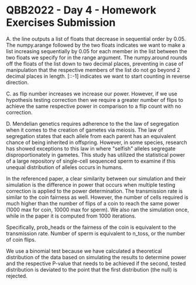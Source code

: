 # QBB2022 - Day 4 - Homework Exercises Submission

A. the line outputs a list of floats that decrease in sequential order by 0.05.
The numpy.arange followed by the two floats indicates we want to make a list increasing sequentially by 0.05 for each member in the list between the two floats we specify for in the range argument.
The numpy.around rounds off the floats of the list down to two decimal places, preventing in case of manipulation that the respective members of the list do not go beyond 2 decimal places in length.
[::-1] indicates we want to start counting in reverse direction.

C. as flip number increases we increase our power. However, if we use hypothesis testing correction then we require a greater number of flips to achieve the same respective power in comparison to a flip count with no correction.

D. Mendelian genetics requires adherence to the the law of segregation when it comes to the creation of gametes via meiosis. The law of segregation states that each allele from each parent has an equivalent chance of being inherited in offspring. However, in some species, research has showed exceptions to this law in where "selfish" alleles segregate disproportionately in gametes. This study has utilized the statistical power of a large repository of single-cell sequenced sperm to examine if this unequal distribution of alleles occurs in humans.

In the referenced paper, a clear similarity between our simulation and their simulation is the difference in power that occurs when multiple testing correction is applied to the power determination. The transmission rate is similar to the coin fairness as well. However, the number of cells required is much higher than the number of flips of a coin to reach the same power (1000 max for coin, 10000 max for sperm). We also ran the simulation once, while in the paper it is computed from 1000 iterations.

Specifically, prob_heads or the fairness of the coin is equivalent to the transmission rate. Number of sperm is equivalent to n_toss, or the number of coin flips. 

We use a binomial test because we have calculated a theoretical distribution of the data based on simulating the results to determine power and the respective P-value that needs to be achieved if the second, tested distribution is deviated to the point that the first distribution (the null) is rejected.

